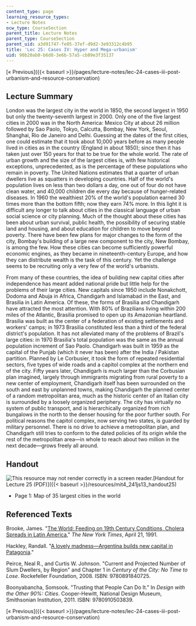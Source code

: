 ```yaml
---
content_type: page
learning_resource_types:
- Lecture Notes
ocw_type: CourseSection
parent_title: Lecture Notes
parent_type: CourseSection
parent_uid: a3d91747-fe05-37ef-d9d2-3e93312c4b95
title: 'Lec 25: Cases IV: Hyper and Mega-urbanism'
uid: 90b20ab0-b6d8-3e6b-57a5-cb89e3f35137
---
```


[« Previous]({{< baseurl >}}/pages/lecture-notes/lec-24-cases-iii-post-urbanism-and-resource-conservation)

Lecture Summary
---------------

London was the largest city in the world in 1850, the second largest in 1950 but only the twenty-seventh largest in 2000. Only one of the five largest cities in 2000 was in the North America: Mexico City at about 26 million followed by Sao Paolo, Tokyo, Calcutta, Bombay, New York, Seoul, Shanghai, Rio de Janeiro and Delhi. Guessing at the dates of the first cities, one could estimate that it took about 10,000 years before as many people lived in cities as in the country (England in about 1850); since then it has taken just over 150 years for that to be true for the whole world. The rate of urban growth and the size of the largest cities is, with few historical exceptions, unprecedented, as is the percentage of these populations who remain in poverty. The United Nations estimates that a quarter of urban dwellers live as squatters in developing countries. Half of the world's population lives on less than two dollars a day, one out of four do not have clean water, and 40,000 children die every day because of hunger-related diseases. In 1960 the wealthiest 20% of the world's population earned 30 times more than the bottom fifth; now they earn 74% more. In this light it is difficult any longer to talk about cities in the classical language of urban social science or city planning. Much of the thought about these cities has been about urban survival, public health, the possibility of securing stable land and housing, and about education for children to move beyond poverty. There have been few plans for major changes to the form of the city, Bombay's building of a large new component to the city, New Bombay, is among the few. How these cities can become sufficiently powerful economic engines, as they became in nineteenth-century Europe, and how they can distribute wealth is the task of this century. Yet the challenge seems to be recruiting only a very few of the world's urbanists.

From many of these countries, the idea of building new capital cities after independence has meant added national pride but little help for the problems of their large cities. New capitals since 1950 include Nonakchott, Dodoma and Abuja in Africa, Chandigarh and Islamabad in the East, and Brasilia in Latin America. Of these, the forms of Brasilia and Chandigarh have attracted the most attention. With 80% of Brazilians living within 200 miles of the Atlantic, Brasilia promised to open up its Amazonian heartland. Brasilia was built as the center of a federation of existing settlements and workers' camps; in 1973 Brasilia constituted less than a third of the federal district's population. It has not alleviated many of the problems of Brazil's large cities: in 1970 Brasilia's total population was the same as the annual population increment of Sao Paolo. Chandigarh was built in 1959 as the capital of the Punjab (which it never has been) after the India / Pakistan partition. Planned by Le Corbusier, it took the form of repeated residential sectors, five types of wide roads and a capitol complex at the northern end of the city. Fifty years later, Chandigarh is much larger than the Corbusian plan imagined, largely through immigrants migrating from rural poverty to a new center of employment, Chandigarh itself has been surrounded on the south and east by unplanned towns, making Chandigarh the planned center of a random metropolitan area, much as the historic center of an Italian city is surrounded by a loosely organized periphery. The city has virtually no system of public transport, and is hierarchically organized from rich bungalows in the north to the denser housing for the poor further south. For political reasons the capitol complex, now serving two states, is guarded by military personnel. There is no drive to achieve a metropolitan plan, and Chandigarh still tries to conform to the dated policies of its origin while the rest of the metropolitan area—in whole to reach about two million in the next decade—grows freely all around.

Handout
-------

![This resource may not render correctly in a screen reader.](/images/inacessible.gif)[Handout for Lecture 25 (PDF)]({{< baseurl >}}/resources/mit4_241js13_handout25)

*   Page 1: Map of 35 largest cities in the world

Referenced Texts
----------------

Brooke, James. "[The World; Feeding on 19th Century Conditions, Cholera Spreads in Latin America](http://www.nytimes.com/1991/04/21/weekinreview/the-world-feeding-on-19th-century-conditions-cholera-spreads-in-latin-america.html)," _The New York Times_, April 21, 1991.

Hackley, Randall. "[A lovely madness—Argentina builds new capital in Patagonia](http://news.google.com/newspapers?nid=2209&dat=19870705&id=mPklAAAAIBAJ&sjid=cvwFAAAAIBAJ&pg=6801%2c930364)."

Peirce, Neal R., and Curtis W. Johnson. "Current and Projected Number of Slum Dwellers, by Region" and Chapter 1 in _Century of the City: No Time to Lose_. Rockefeller Foundation, 2008. ISBN: 9780891840725.

Boonyabancha, Somsook. "Trusting that People Can Do It." In _Design with the Other 90%: Cities_. Cooper-Hewitt, National Design Museum, Smithsonian Institution, 2011. ISBN: 9780910503839.

[« Previous]({{< baseurl >}}/pages/lecture-notes/lec-24-cases-iii-post-urbanism-and-resource-conservation)